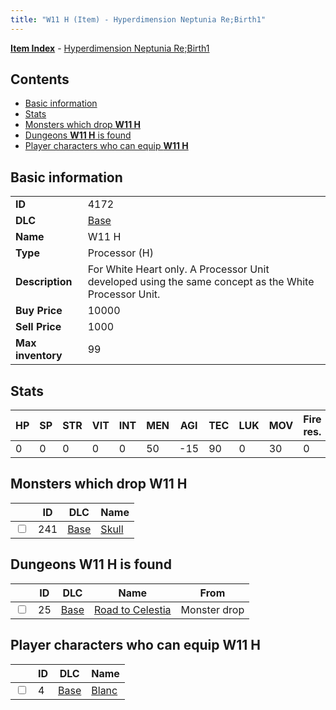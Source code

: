 ```yaml
---
title: "W11 H (Item) - Hyperdimension Neptunia Re;Birth1"
---
```


[**Item Index**](/neptunia/rb1/item/index.html) - [Hyperdimension Neptunia Re;Birth1](/neptunia/rb1)

## Contents

- [Basic information](#basic-information)
- [Stats](#stats)
- [Monsters which drop **W11 H**](#monsters-which-drop-w11-h)
- [Dungeons **W11 H** is found](#dungeons-w11-h-is-found)
- [Player characters who can equip **W11 H**](#player-characters-who-can-equip-w11-h)

## Basic information

|   |   |
| -- | -- |
| **ID** | 4172 |
| **DLC** | [Base](/neptunia/rb1/dlc/1-base.html) |
| **Name** | W11 H |
| **Type** | Processor (H) |
| **Description** | For White Heart only. A Processor Unit developed using the same concept as the White Processor Unit. |
| **Buy Price** | 10000 |
| **Sell Price** | 1000 |
| **Max inventory** | 99 |


## Stats

| HP | SP | STR | VIT | INT | MEN | AGI | TEC | LUK | MOV | Fire res. | Ice res. | Wind res. | Lightning res. |
| -- | -- | --- | --- | --- | --- | --- | --- | --- | --- | --------- | -------- | --------- | -------------- |
| 0 | 0 | 0 | 0 | 0 | 50 | -15 | 90 | 0 | 30 | 0 | 0 | 0 | 0 |


## Monsters which drop **W11 H**

|    | ID | DLC | Name |
| -- | -- | --- | ---- |
| <input type="checkbox" id="rb1-monster-1-241" class="trackbox" /> | 241 | [Base](/neptunia/rb1/dlc/1-base.html) | [Skull](/neptunia/rb1/monster/1-241-skull.html) |


## Dungeons **W11 H** is found

|    | ID | DLC | Name | From |
| -- | -- | --- | ---- | ---- |
| <input type="checkbox" id="rb1-dungeon-1-25" class="trackbox" /> | 25 | [Base](/neptunia/rb1/dlc/1-base.html) | [Road to Celestia](/neptunia/rb1/dungeon/1-25-road-to-celestia.html) | Monster drop |


## Player characters who can equip **W11 H**

|    | ID | DLC | Name |
| -- | -- | --- | ---- |
| <input type="checkbox" id="rb1-player-1-4" class="trackbox" /> | 4 | [Base](/neptunia/rb1/dlc/1-base.html) | [Blanc](/neptunia/rb1/player/1-4-blanc.html) |
